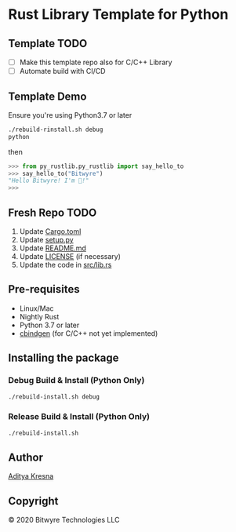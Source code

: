 # Rust Library Template for Python

## Template TODO

- [ ] Make this template repo also for C/C++ Library
- [ ] Automate build with CI/CD

## Template Demo

Ensure you're using Python3.7 or later

```bash
./rebuild-rinstall.sh debug
python
```

then

```python
>>> from py_rustlib.py_rustlib import say_hello_to
>>> say_hello_to("Bitwyre")
"Hello Bitwyre! I'm 🦀!"
>>>
```

## Fresh Repo TODO

1. Update [Cargo.toml](Cargo.toml)
2. Update [setup.py](setup.py)
3. Update [README.md](README.md)
4. Update [LICENSE](LICENSE) (if necessary)
5. Update the code in [src/lib.rs](src/lib.rs)

## Pre-requisites

- Linux/Mac
- Nightly Rust
- Python 3.7 or later
- [cbindgen](https://github.com/eqrion/cbindgen) (for C/C++ not yet implemented)

## Installing the package

### Debug Build & Install (Python Only)

```bash
./rebuild-install.sh debug
```

### Release Build & Install (Python Only)

```bash
./rebuild-install.sh
```

## Author

[Aditya Kresna](https://github.com/ujang360)

## Copyright

&copy; 2020 Bitwyre Technologies LLC
